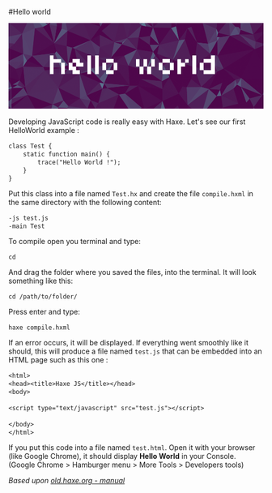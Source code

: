 #Hello world

![](../img/helloworld.png)

Developing JavaScript code is really easy with Haxe. Let's see our first HelloWorld example :

	class Test {
		static function main() {
			trace("Hello World !");
		}
	}

Put this class into a file named `Test.hx` and create the file `compile.hxml` in the same directory with the following content:

	-js test.js
	-main Test

To compile open you terminal and type:

	cd 

And drag the folder where you saved the files, into the terminal.
It will look something like this:
	
	cd /path/to/folder/

Press enter and type:

	haxe compile.hxml

If an error occurs, it will be displayed. 
If everything went smoothly like it should, this will produce a file named `test.js` that can be embedded into an HTML page such as this one :

	<html>
	<head><title>Haxe JS</title></head>
	<body>

	<script type="text/javascript" src="test.js"></script>

	</body>
	</html>


If you put this code into a file named `test.html`. Open it with your browser (like Google Chrome), it should display **Hello World** in your Console.  
(Google Chrome > Hamburger menu > More Tools > Developers tools) 



*Based upon [old.haxe.org - manual](http://old.haxe.org/doc/start/js)*
